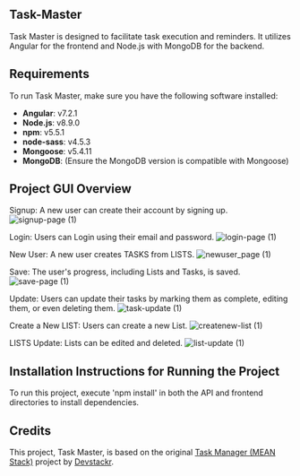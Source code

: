 ## Task-Master
Task Master is designed to facilitate task execution and reminders. It utilizes Angular for the frontend and Node.js with MongoDB for the backend.

## Requirements
To run Task Master, make sure you have the following software installed:
- **Angular**: v7.2.1  
- **Node.js**: v8.9.0  
- **npm**: v5.5.1  
- **node-sass**: v4.5.3  
- **Mongoose**: v5.4.11  
- **MongoDB**: (Ensure the MongoDB version is compatible with Mongoose)

## Project GUI Overview

Signup: A new user can create their account by signing up.
![signup-page (1)](https://github.com/Obyedullahilmamun/Task-Master/assets/78032583/3e81dba9-3918-4880-b484-debd67521dce)

Login: Users can Login using their email and password.
![login-page (1)](https://github.com/Obyedullahilmamun/Task-Master/assets/78032583/7791a89e-4f5a-4594-bbb7-b3375e71bba6)

New User: A new user creates TASKS from LISTS.
![newuser_page (1)](https://github.com/Obyedullahilmamun/Task-Master/assets/78032583/2fd1995c-88d8-4d5d-9f73-32499c6e2640)

Save: The user's progress, including Lists and Tasks, is saved.
![save-page (1)](https://github.com/Obyedullahilmamun/Task-Master/assets/78032583/1db294c0-248f-487f-b867-df2365220149)

Update: Users can update their tasks by marking them as complete, editing them, or even deleting them.
![task-update (1)](https://github.com/Obyedullahilmamun/Task-Master/assets/78032583/b3bf3855-4d38-49f8-b32c-178938681923)

Create a New LIST: Users can create a new List.
![createnew-list (1)](https://github.com/Obyedullahilmamun/Task-Master/assets/78032583/744cb2a2-24aa-45e6-827e-f68e5b6f8328)

LISTS Update: Lists can be edited and deleted.
![list-update (1)](https://github.com/Obyedullahilmamun/Task-Master/assets/78032583/709f7da7-c60e-4c2d-ab97-3e1ad898a123)

## Installation Instructions for Running the Project
To run this project, execute 'npm install' in both the API and frontend directories to install dependencies.

## Credits
This project, Task Master, is based on the original [Task Manager (MEAN Stack)](https://github.com/Devstackr/task-manager-mean-stack) project by [Devstackr](https://github.com/Devstackr).
